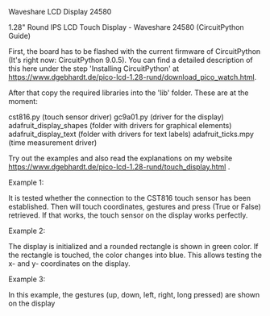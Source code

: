 Waveshare LCD Display 24580

1.28" Round IPS LCD Touch Display - Waveshare 24580 (CircuitPython Guide)

First, the board has to be flashed with the current firmware of CircuitPython (It's right now: CircuitPython 9.0.5). You can find a detailed description of this here under the step 'Installing CircuitPython' at https://www.dgebhardt.de/pico-lcd-1.28-rund/download_pico_watch.html.

After that copy the required libraries into the 'lib' folder. These are at the moment:

cst816.py (touch sensor driver)
gc9a01.py (driver for the display)
adafruit_display_shapes (folder with drivers for graphical elements)
adafruit_display_text (folder with drivers for text labels)
adafruit_ticks.mpy (time measurement driver)

Try out the examples and also read the explanations on my website
https://www.dgebhardt.de/pico-lcd-1.28-rund/touch_display.html .

Example 1:

It is tested whether the connection to the CST816 touch sensor has been established. Then will
touch coordinates, gestures and press (True or False) retrieved. If that works, the touch sensor on the display
works perfectly.

Example 2:

The display is initialized and a rounded rectangle is shown in green color. If the rectangle
is touched, the color changes into blue. This allows testing the x- and y- coordinates on the display.

Example 3:

In this example, the gestures (up, down, left, right, long pressed) are shown on the display

